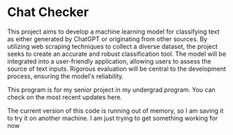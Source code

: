 # Chat Checker

This project aims to develop a machine learning model for classifying text as either generated by ChatGPT or originating from other sources. By utilizing web scraping techniques to collect a diverse dataset, the project seeks to create an accurate and robust classification tool. The model will be integrated into a user-friendly application, allowing users to assess the source of text inputs. Rigorous evaluation will be central to the development process, ensuring the model's reliability.

This program is for my senior project in my undergrad program. You can check on the most recent updates here.

The current version of this code is running out of memory, so I am saving it to try it on another machine. I am just trying to get something working for now